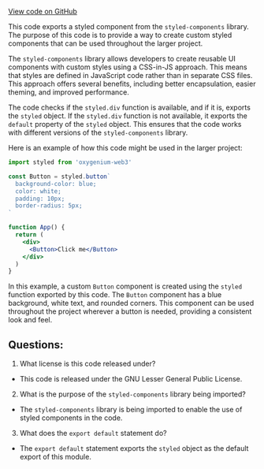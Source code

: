 [View code on GitHub](https://github.com/oxygenium/oxygenium-web3/packages/web3-react/src/styles/styled/index.ts)

This code exports a styled component from the `styled-components` library. The purpose of this code is to provide a way to create custom styled components that can be used throughout the larger project. 

The `styled-components` library allows developers to create reusable UI components with custom styles using a CSS-in-JS approach. This means that styles are defined in JavaScript code rather than in separate CSS files. This approach offers several benefits, including better encapsulation, easier theming, and improved performance.

The code checks if the `styled.div` function is available, and if it is, exports the `styled` object. If the `styled.div` function is not available, it exports the `default` property of the `styled` object. This ensures that the code works with different versions of the `styled-components` library.

Here is an example of how this code might be used in the larger project:

```jsx
import styled from 'oxygenium-web3'

const Button = styled.button`
  background-color: blue;
  color: white;
  padding: 10px;
  border-radius: 5px;
`

function App() {
  return (
    <div>
      <Button>Click me</Button>
    </div>
  )
}
```

In this example, a custom `Button` component is created using the `styled` function exported by this code. The `Button` component has a blue background, white text, and rounded corners. This component can be used throughout the project wherever a button is needed, providing a consistent look and feel.
## Questions: 
 1. What license is this code released under?
- This code is released under the GNU Lesser General Public License.

2. What is the purpose of the `styled-components` library being imported?
- The `styled-components` library is being imported to enable the use of styled components in the code.

3. What does the `export default` statement do?
- The `export default` statement exports the `styled` object as the default export of this module.